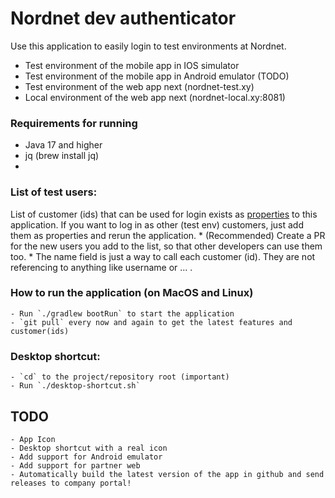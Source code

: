 # Nordnet dev authenticator

Use this application to easily login to test environments at Nordnet. 
 - Test environment of the mobile app in IOS simulator 
 - Test environment of the mobile app in Android emulator (TODO)
 - Test environment of the web app next (nordnet-test.xy)
 - Local environment of the web app next (nordnet-local.xy:8081)

### Requirements for running
 - Java 17 and higher
 - jq (brew install jq)
 - 

### List of test users:
  List of customer (ids) that can be used for login exists as [properties](src/main/resources/application.yml) to this application.
  If you want to log in as other (test env) customers, just add them as properties and rerun the application.
        * (Recommended) Create a PR for the new users you add to the list, so that other developers can use them too. 
        * The name field is just a way to call each customer (id). They are not referencing to anything like username or ... .

### How to run the application (on MacOS and Linux)
    - Run `./gradlew bootRun` to start the application
    - `git pull` every now and again to get the latest features and customer(ids)

### Desktop shortcut:
    - `cd` to the project/repository root (important)
    - Run `./desktop-shortcut.sh`

## TODO
    - App Icon
    - Desktop shortcut with a real icon
    - Add support for Android emulator
    - Add support for partner web
    - Automatically build the latest version of the app in github and send releases to company portal!
